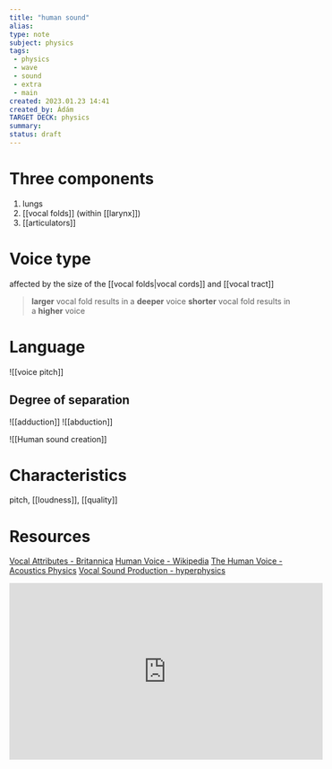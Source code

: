 ```yaml
---
title: "human sound"
alias: 
type: note
subject: physics
tags:
 - physics
 - wave 
 - sound
 - extra
 - main 
created: 2023.01.23 14:41
created_by: Ádám
TARGET DECK: physics
summary: 
status: draft 
---
```

# Three components
1. lungs
2. [[vocal folds]] (within [[larynx]])
3. [[articulators]] 

# Voice type 
affected by the size of the [[vocal folds|vocal cords]] and [[vocal tract]] 
>**larger** vocal fold results in a **deeper** voice
>**shorter** vocal fold results in a **higher** voice

# Language
![[voice pitch]]

## Degree of separation
![[adduction]]
![[abduction]]

![[Human sound creation]]

# Characteristics
pitch, [[loudness]], [[quality]]

# Resources
[Vocal Attributes - Britannica](https://www.britannica.com/topic/speech-language/Vocal-attributes)
[Human Voice - Wikipedia](https://en.wikipedia.org/wiki/Human_voice) 
[The Human Voice - Acoustics Physics](https://acoustics-physics.weebly.com/the-physics.html) 
[Vocal Sound Production - hyperphysics](http://hyperphysics.phy-astr.gsu.edu/hbase/Music/voice.html#:~:text=The%20process%20of%20converting%20the,pitch%20of%20the%20sound%20produced.) 

<iframe width="560" height="315" src="https://www.youtube.com/embed/JF8rlKuSoFM" title="YouTube video player" frameborder="0" allow="accelerometer; autoplay; clipboard-write; encrypted-media; gyroscope; picture-in-picture; web-share" style=“border-radius:10px;” allowfullscreen></iframe> 

